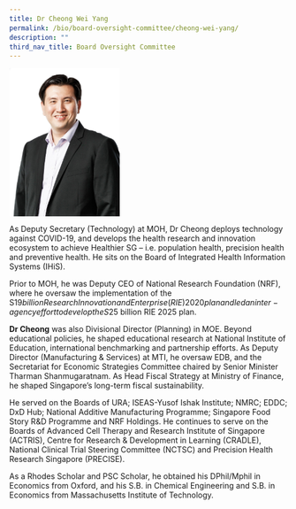 ```yaml
---
title: Dr Cheong Wei Yang
permalink: /bio/board-oversight-committee/cheong-wei-yang/
description: ""
third_nav_title: Board Oversight Committee
---
```

<img src="/images/Bio/Board%20Oversight%20Committee/ds-cheong-wei-yang-1.jpg" align="center" style="width:200px">

As Deputy Secretary (Technology) at MOH, Dr Cheong deploys technology against COVID-19, and develops the health research and innovation ecosystem to achieve Healthier SG – i.e. population health, precision health and preventive health. He sits on the Board of Integrated Health Information Systems (IHiS).

Prior to MOH, he was Deputy CEO of National Research Foundation (NRF), where he oversaw the implementation of the S$19 billion Research Innovation and Enterprise (RIE) 2020 plan and led an inter-agency effort to develop the S$25 billion RIE 2025 plan.

**Dr Cheong** was also Divisional Director (Planning) in MOE. Beyond educational policies, he shaped educational research at National Institute of Education, international benchmarking and partnership efforts. As Deputy Director (Manufacturing &amp; Services) at MTI, he oversaw EDB, and the Secretariat for Economic Strategies Committee chaired by Senior Minister Tharman Shanmugaratnam. As Head Fiscal Strategy at Ministry of Finance, he shaped Singapore’s long-term fiscal sustainability.

He served on the Boards of URA; ISEAS-Yusof Ishak Institute; NMRC; EDDC; DxD Hub; National Additive Manufacturing Programme; Singapore Food Story R&amp;D Programme and NRF Holdings. He continues to serve on the Boards of Advanced Cell Therapy and Research Institute of Singapore (ACTRIS), Centre for Research &amp; Development in Learning (CRADLE), National Clinical Trial Steering Committee (NCTSC) and Precision Health Research Singapore (PRECISE).

As a Rhodes Scholar and PSC Scholar, he obtained his DPhil/Mphil in Economics from Oxford, and his S.B. in Chemical Engineering and S.B. in Economics from Massachusetts Institute of Technology.